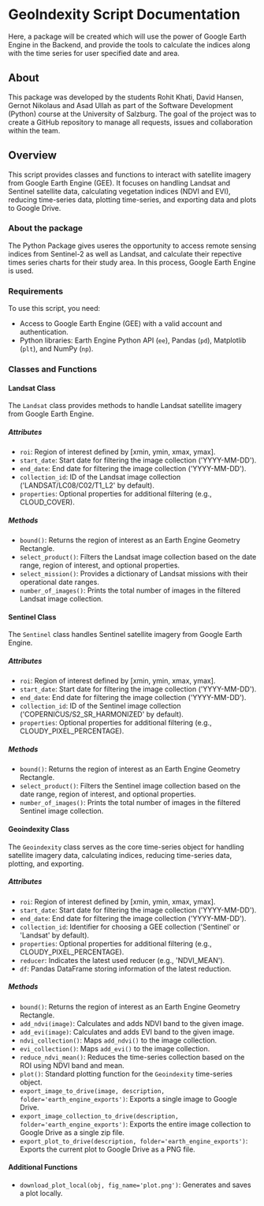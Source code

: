 # GeoIndexity Script Documentation
Here, a package will be created which will use the power of Google Earth Engine in the Backend, and provide the tools to calculate the indices along with the time series for user specified date and area.

## About
This package was developed by the students Rohit Khati, David Hansen, Gernot Nikolaus and Asad Ullah as part of the Software Development (Python) course at the University of Salzburg. The goal of the project was to create a GitHub repository to manage all requests, issues and collaboration within the team.

## Overview
This script provides classes and functions to interact with satellite imagery from Google Earth Engine (GEE). It focuses on handling Landsat and Sentinel satellite data, calculating vegetation indices (NDVI and EVI), reducing time-series data, plotting time-series, and exporting data and plots to Google Drive.

### About the package
The Python Package gives useres the opportunity to access remote sensing indices from Sentinel-2 as well as Landsat, and calculate their repective times series charts for their study area. In this process, Google Earth Engine is used.

### Requirements

To use this script, you need:
- Access to Google Earth Engine (GEE) with a valid account and authentication.
- Python libraries: Earth Engine Python API (`ee`), Pandas (`pd`), Matplotlib (`plt`), and NumPy (`np`).

### Classes and Functions

#### Landsat Class

The `Landsat` class provides methods to handle Landsat satellite imagery from Google Earth Engine.

##### Attributes

- `roi`: Region of interest defined by [xmin, ymin, xmax, ymax].
- `start_date`: Start date for filtering the image collection ('YYYY-MM-DD').
- `end_date`: End date for filtering the image collection ('YYYY-MM-DD').
- `collection_id`: ID of the Landsat image collection ('LANDSAT/LC08/C02/T1_L2' by default).
- `properties`: Optional properties for additional filtering (e.g., CLOUD_COVER).

##### Methods

- `bound()`: Returns the region of interest as an Earth Engine Geometry Rectangle.
- `select_product()`: Filters the Landsat image collection based on the date range, region of interest, and optional properties.
- `select_mission()`: Provides a dictionary of Landsat missions with their operational date ranges.
- `number_of_images()`: Prints the total number of images in the filtered Landsat image collection.

#### Sentinel Class

The `Sentinel` class handles Sentinel satellite imagery from Google Earth Engine.

##### Attributes

- `roi`: Region of interest defined by [xmin, ymin, xmax, ymax].
- `start_date`: Start date for filtering the image collection ('YYYY-MM-DD').
- `end_date`: End date for filtering the image collection ('YYYY-MM-DD').
- `collection_id`: ID of the Sentinel image collection ('COPERNICUS/S2_SR_HARMONIZED' by default).
- `properties`: Optional properties for additional filtering (e.g., CLOUDY_PIXEL_PERCENTAGE).

##### Methods

- `bound()`: Returns the region of interest as an Earth Engine Geometry Rectangle.
- `select_product()`: Filters the Sentinel image collection based on the date range, region of interest, and optional properties.
- `number_of_images()`: Prints the total number of images in the filtered Sentinel image collection.

#### Geoindexity Class

The `Geoindexity` class serves as the core time-series object for handling satellite imagery data, calculating indices, reducing time-series data, plotting, and exporting.

##### Attributes

- `roi`: Region of interest defined by [xmin, ymin, xmax, ymax].
- `start_date`: Start date for filtering the image collection ('YYYY-MM-DD').
- `end_date`: End date for filtering the image collection ('YYYY-MM-DD').
- `collection_id`: Identifier for choosing a GEE collection ('Sentinel' or 'Landsat' by default).
- `properties`: Optional properties for additional filtering (e.g., CLOUDY_PIXEL_PERCENTAGE).
- `reducer`: Indicates the latest used reducer (e.g., 'NDVI_MEAN').
- `df`: Pandas DataFrame storing information of the latest reduction.

##### Methods

- `bound()`: Returns the region of interest as an Earth Engine Geometry Rectangle.
- `add_ndvi(image)`: Calculates and adds NDVI band to the given image.
- `add_evi(image)`: Calculates and adds EVI band to the given image.
- `ndvi_collection()`: Maps `add_ndvi()` to the image collection.
- `evi_collection()`: Maps `add_evi()` to the image collection.
- `reduce_ndvi_mean()`: Reduces the time-series collection based on the ROI using NDVI band and mean.
- `plot()`: Standard plotting function for the `Geoindexity` time-series object.
- `export_image_to_drive(image, description, folder='earth_engine_exports')`: Exports a single image to Google Drive.
- `export_image_collection_to_drive(description, folder='earth_engine_exports')`: Exports the entire image collection to Google Drive as a single zip file.
- `export_plot_to_drive(description, folder='earth_engine_exports')`: Exports the current plot to Google Drive as a PNG file.

#### Additional Functions

- `download_plot_local(obj, fig_name='plot.png')`: Generates and saves a plot locally.
